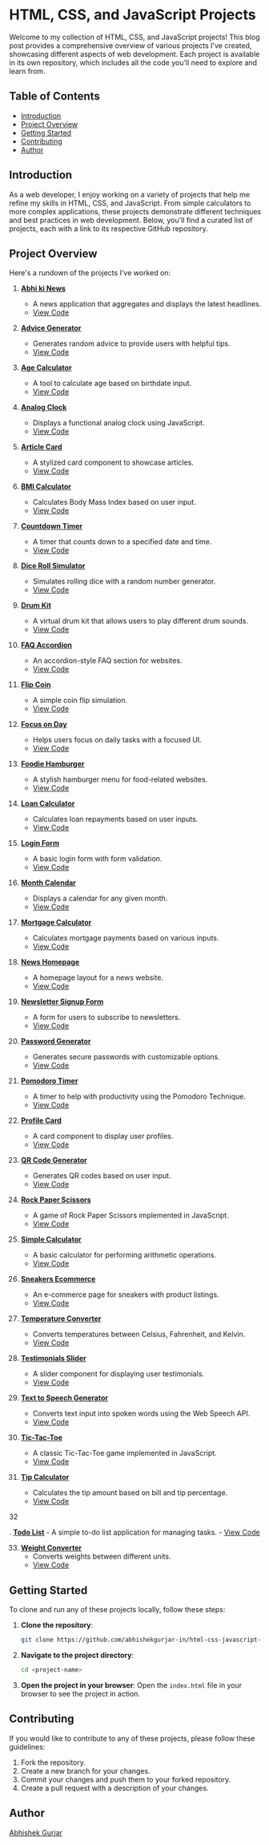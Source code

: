 # HTML, CSS, and JavaScript Projects

Welcome to my collection of HTML, CSS, and JavaScript projects! This blog post provides a comprehensive overview of various projects I've created, showcasing different aspects of web development. Each project is available in its own repository, which includes all the code you'll need to explore and learn from. 

## Table of Contents

- [Introduction](#introduction)
- [Project Overview](#project-overview)
- [Getting Started](#getting-started)
- [Contributing](#contributing)
- [Author](#author)

## Introduction

As a web developer, I enjoy working on a variety of projects that help me refine my skills in HTML, CSS, and JavaScript. From simple calculators to more complex applications, these projects demonstrate different techniques and best practices in web development. Below, you'll find a curated list of projects, each with a link to its respective GitHub repository.

## Project Overview

Here's a rundown of the projects I've worked on:

1. **[Abhi ki News](https://github.com/abhishekgurjar-in/abhi-ki-news)**
   - A news application that aggregates and displays the latest headlines.
   - [View Code](https://github.com/abhishekgurjar-in/abhi-ki-news)

2. **[Advice Generator](https://github.com/abhishekgurjar-in/Age-Calculator)**
   - Generates random advice to provide users with helpful tips.
   - [View Code](https://github.com/abhishekgurjar-in/Age-Calculator)

3. **[Age Calculator](https://github.com/abhishekgurjar-in/age-calculator)**
   - A tool to calculate age based on birthdate input.
   - [View Code](https://github.com/abhishekgurjar-in/age-calculator)

4. **[Analog Clock](https://github.com/abhishekgurjar-in/analog-clock)**
   - Displays a functional analog clock using JavaScript.
   - [View Code](https://github.com/abhishekgurjar-in/analog-clock)

5. **[Article Card](https://github.com/abhishekgurjar-in/article-card)**
   - A stylized card component to showcase articles.
   - [View Code](https://github.com/abhishekgurjar-in/article-card)

6. **[BMI Calculator](https://github.com/abhishekgurjar-in/bmi-calculator)**
   - Calculates Body Mass Index based on user input.
   - [View Code](https://github.com/abhishekgurjar-in/bmi-calculator)

7. **[Countdown Timer](https://github.com/abhishekgurjar-in/countdown-timer)**
   - A timer that counts down to a specified date and time.
   - [View Code](https://github.com/abhishekgurjar-in/countdown-timer)

8. **[Dice Roll Simulator](https://github.com/abhishekgurjar-in/dice-roll-simulator)**
   - Simulates rolling dice with a random number generator.
   - [View Code](https://github.com/abhishekgurjar-in/dice-roll-simulator)

9. **[Drum Kit](https://github.com/abhishekgurjar-in/drum-kit)**
   - A virtual drum kit that allows users to play different drum sounds.
   - [View Code](https://github.com/abhishekgurjar-in/drum-kit)

10. **[FAQ Accordion](https://github.com/abhishekgurjar-in/faq-accordion)**
    - An accordion-style FAQ section for websites.
    - [View Code](https://github.com/abhishekgurjar-in/faq-accordion)

11. **[Flip Coin](https://github.com/abhishekgurjar-in/Flip-Coin)**
    - A simple coin flip simulation.
    - [View Code](https://github.com/abhishekgurjar-in/Flip-Coin)

12. **[Focus on Day](https://github.com/abhishekgurjar-in/focus-on-day)**
    - Helps users focus on daily tasks with a focused UI.
    - [View Code](https://github.com/abhishekgurjar-in/focus-on-day)

13. **[Foodie Hamburger](https://github.com/abhishekgurjar-in/foodie-hamburger)**
    - A stylish hamburger menu for food-related websites.
    - [View Code](https://github.com/abhishekgurjar-in/foodie-hamburger)

14. **[Loan Calculator](https://github.com/abhishekgurjar-in/loan-calculator)**
    - Calculates loan repayments based on user inputs.
    - [View Code](https://github.com/abhishekgurjar-in/loan-calculator)

15. **[Login Form](https://github.com/abhishekgurjar-in/Login-Form)**
    - A basic login form with form validation.
    - [View Code](https://github.com/abhishekgurjar-in/Login-Form)

16. **[Month Calendar](https://github.com/abhishekgurjar-in/Month-Calendar)**
    - Displays a calendar for any given month.
    - [View Code](https://github.com/abhishekgurjar-in/Month-Calendar)

17. **[Mortgage Calculator](https://github.com/abhishekgurjar-in/mortgage-calculator)**
    - Calculates mortgage payments based on various inputs.
    - [View Code](https://github.com/abhishekgurjar-in/mortgage-calculator)

18. **[News Homepage](https://github.com/abhishekgurjar-in/news-homepage)**
    - A homepage layout for a news website.
    - [View Code](https://github.com/abhishekgurjar-in/news-homepage)

19. **[Newsletter Signup Form](https://github.com/abhishekgurjar-in/Newsletter-Signup-Form)**
    - A form for users to subscribe to newsletters.
    - [View Code](https://github.com/abhishekgurjar-in/Newsletter-Signup-Form)

20. **[Password Generator](https://github.com/abhishekgurjar-in/password-generator)**
    - Generates secure passwords with customizable options.
    - [View Code](https://github.com/abhishekgurjar-in/password-generator)

21. **[Pomodoro Timer](https://github.com/abhishekgurjar-in/pomodoro-timer)**
    - A timer to help with productivity using the Pomodoro Technique.
    - [View Code](https://github.com/abhishekgurjar-in/pomodoro-timer)

22. **[Profile Card](https://github.com/abhishekgurjar-in/profile-card)**
    - A card component to display user profiles.
    - [View Code](https://github.com/abhishekgurjar-in/profile-card)

23. **[QR Code Generator](https://github.com/abhishekgurjar-in/QR-Code-Generator)**
    - Generates QR codes based on user input.
    - [View Code](https://github.com/abhishekgurjar-in/QR-Code-Generator)

24. **[Rock Paper Scissors](https://github.com/abhishekgurjar-in/rock-paper-scissors)**
    - A game of Rock Paper Scissors implemented in JavaScript.
    - [View Code](https://github.com/abhishekgurjar-in/rock-paper-scissors)

25. **[Simple Calculator](https://github.com/abhishekgurjar-in/simple-calculator)**
    - A basic calculator for performing arithmetic operations.
    - [View Code](https://github.com/abhishekgurjar-in/simple-calculator)

26. **[Sneakers Ecommerce](https://github.com/abhishekgurjar-in/sneakers-ecommerce)**
    - An e-commerce page for sneakers with product listings.
    - [View Code](https://github.com/abhishekgurjar-in/sneakers-ecommerce)

27. **[Temperature Converter](https://github.com/abhishekgurjar-in/temperature-converter)**
    - Converts temperatures between Celsius, Fahrenheit, and Kelvin.
    - [View Code](https://github.com/abhishekgurjar-in/temperature-converter)

28. **[Testimonials Slider](https://github.com/abhishekgurjar-in/testimonials-slider)**
    - A slider component for displaying user testimonials.
    - [View Code](https://github.com/abhishekgurjar-in/testimonials-slider)

29. **[Text to Speech Generator](https://github.com/abhishekgurjar-in/Text-to-Speech-Generator)**
    - Converts text input into spoken words using the Web Speech API.
    - [View Code](https://github.com/abhishekgurjar-in/Text-to-Speech-Generator)

30. **[Tic-Tac-Toe](https://github.com/abhishekgurjar-in/Tic-Tac-Toe)**
    - A classic Tic-Tac-Toe game implemented in JavaScript.
    - [View Code](https://github.com/abhishekgurjar-in/Tic-Tac-Toe)

31. **[Tip Calculator](https://github.com/abhishekgurjar-in/tip-calculator)**
    - Calculates the tip amount based on bill and tip percentage.
    - [View Code](https://github.com/abhishekgurjar-in/tip-calculator)

32

. **[Todo List](https://github.com/abhishekgurjar-in/todo-list)**
    - A simple to-do list application for managing tasks.
    - [View Code](https://github.com/abhishekgurjar-in/todo-list)

33. **[Weight Converter](https://github.com/abhishekgurjar-in/weight-converter)**
    - Converts weights between different units.
    - [View Code](https://github.com/abhishekgurjar-in/weight-converter)

## Getting Started

To clone and run any of these projects locally, follow these steps:

1. **Clone the repository**: 
   ```bash
   git clone https://github.com/abhishekgurjar-in/html-css-javascript-projects.git
   ```

2. **Navigate to the project directory**:
   ```bash
   cd <project-name>
   ```

3. **Open the project in your browser**: Open the `index.html` file in your browser to see the project in action.

## Contributing

If you would like to contribute to any of these projects, please follow these guidelines:

1. Fork the repository.
2. Create a new branch for your changes.
3. Commit your changes and push them to your forked repository.
4. Create a pull request with a description of your changes.

## Author

[Abhishek Gurjar](https://github.com/abhishekgurjar-in)


